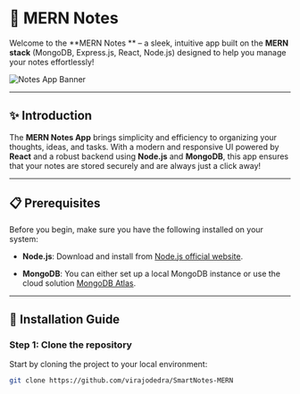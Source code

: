 # 📝 MERN Notes 

Welcome to the **MERN Notes ** – a sleek, intuitive app built on the **MERN stack** (MongoDB, Express.js, React, Node.js) designed to help you manage your notes effortlessly!

![Notes App Banner](https://via.placeholder.com/800x200.png?text=MERN+Notes)

---

## ✨ Introduction

The **MERN Notes App** brings simplicity and efficiency to organizing your thoughts, ideas, and tasks. With a modern and responsive UI powered by **React** and a robust backend using **Node.js** and **MongoDB**, this app ensures that your notes are stored securely and are always just a click away!

---

## 📋 Prerequisites

Before you begin, make sure you have the following installed on your system:

- **Node.js**: Download and install from [Node.js official website](https://nodejs.org/).
  
- **MongoDB**: You can either set up a local MongoDB instance or use the cloud solution [MongoDB Atlas](https://www.mongodb.com/cloud/atlas).

---

## 🚀 Installation Guide

### Step 1: Clone the repository

Start by cloning the project to your local environment:
```bash
git clone https://github.com/virajodedra/SmartNotes-MERN
